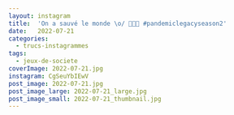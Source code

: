 ```yaml
---
layout: instagram
title:  'On a sauvé le monde \o/ 🦠💉🧪 #pandemiclegacyseason2'
date:   2022-07-21
categories: 
  - trucs-instagrammes
tags:
  - jeux-de-societe
coverImage: 2022-07-21.jpg
instagram: CgSeuYbIEwV
post_image: 2022-07-21.jpg
post_image_large: 2022-07-21_large.jpg
post_image_small: 2022-07-21_thumbnail.jpg
---
```




